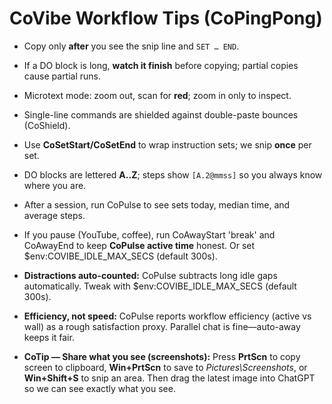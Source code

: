 <!-- status: stub; target: 150+ words -->
# CoVibe Workflow Tips (CoPingPong)

- Copy only **after** you see the snip line and `SET … END`.
- If a DO block is long, **watch it finish** before copying; partial copies cause partial runs.
- Microtext mode: zoom out, scan for **red**; zoom in only to inspect.
- Single-line commands are shielded against double-paste bounces (CoShield).
- Use **CoSetStart/CoSetEnd** to wrap instruction sets; we snip **once** per set.
- DO blocks are lettered **A..Z**; steps show `[A.2@mmss]` so you always know where you are.


- After a session, run CoPulse to see sets today, median time, and average steps.

- If you pause (YouTube, coffee), run CoAwayStart 'break' and CoAwayEnd to keep **CoPulse active time** honest. Or set $env:COVIBE_IDLE_MAX_SECS (default 300s).

- **Distractions auto-counted:** CoPulse subtracts long idle gaps automatically. Tweak with $env:COVIBE_IDLE_MAX_SECS (default 300s).
- **Efficiency, not speed:** CoPulse reports workflow efficiency (active vs wall) as a rough satisfaction proxy. Parallel chat is fine—auto-away keeps it fair.
- **CoTip — Share what you see (screenshots):** Press **PrtScn** to copy screen to clipboard, **Win+PrtScn** to save to *Pictures\Screenshots*, or **Win+Shift+S** to snip an area. Then drag the latest image into ChatGPT so we can see exactly what you see.


